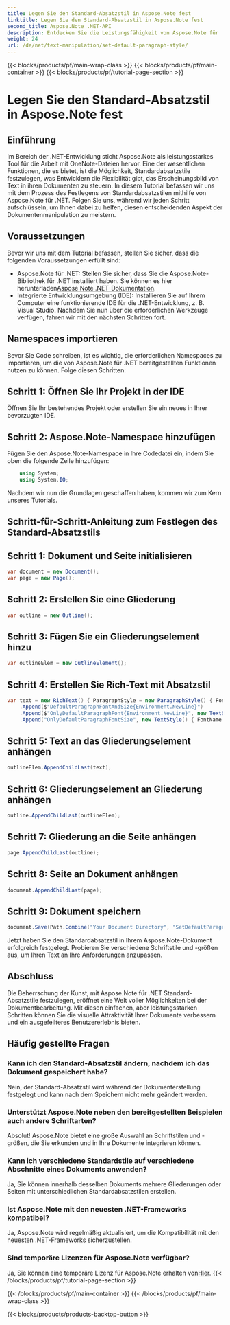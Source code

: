 ```yaml
---
title: Legen Sie den Standard-Absatzstil in Aspose.Note fest
linktitle: Legen Sie den Standard-Absatzstil in Aspose.Note fest
second_title: Aspose.Note .NET-API
description: Entdecken Sie die Leistungsfähigkeit von Aspose.Note für .NET mit unserer Schritt-für-Schritt-Anleitung zum Festlegen von Standard-Absatzstilen. Verbessern Sie mühelos Ihre Fähigkeiten im Umgang mit Dokumenten.
weight: 24
url: /de/net/text-manipulation/set-default-paragraph-style/
---
```


{{< blocks/products/pf/main-wrap-class >}}
{{< blocks/products/pf/main-container >}}
{{< blocks/products/pf/tutorial-page-section >}}

# Legen Sie den Standard-Absatzstil in Aspose.Note fest

## Einführung
Im Bereich der .NET-Entwicklung sticht Aspose.Note als leistungsstarkes Tool für die Arbeit mit OneNote-Dateien hervor. Eine der wesentlichen Funktionen, die es bietet, ist die Möglichkeit, Standardabsatzstile festzulegen, was Entwicklern die Flexibilität gibt, das Erscheinungsbild von Text in ihren Dokumenten zu steuern. In diesem Tutorial befassen wir uns mit dem Prozess des Festlegens von Standardabsatzstilen mithilfe von Aspose.Note für .NET. Folgen Sie uns, während wir jeden Schritt aufschlüsseln, um Ihnen dabei zu helfen, diesen entscheidenden Aspekt der Dokumentenmanipulation zu meistern.
## Voraussetzungen
Bevor wir uns mit dem Tutorial befassen, stellen Sie sicher, dass die folgenden Voraussetzungen erfüllt sind:
- Aspose.Note für .NET: Stellen Sie sicher, dass Sie die Aspose.Note-Bibliothek für .NET installiert haben. Sie können es hier herunterladen[Aspose.Note .NET-Dokumentation](https://reference.aspose.com/note/net/).
- Integrierte Entwicklungsumgebung (IDE): Installieren Sie auf Ihrem Computer eine funktionierende IDE für die .NET-Entwicklung, z. B. Visual Studio.
Nachdem Sie nun über die erforderlichen Werkzeuge verfügen, fahren wir mit den nächsten Schritten fort.
## Namespaces importieren
Bevor Sie Code schreiben, ist es wichtig, die erforderlichen Namespaces zu importieren, um die von Aspose.Note für .NET bereitgestellten Funktionen nutzen zu können. Folge diesen Schritten:
## Schritt 1: Öffnen Sie Ihr Projekt in der IDE
Öffnen Sie Ihr bestehendes Projekt oder erstellen Sie ein neues in Ihrer bevorzugten IDE.
## Schritt 2: Aspose.Note-Namespace hinzufügen
Fügen Sie den Aspose.Note-Namespace in Ihre Codedatei ein, indem Sie oben die folgende Zeile hinzufügen:
```csharp
    using System;
    using System.IO;
```
Nachdem wir nun die Grundlagen geschaffen haben, kommen wir zum Kern unseres Tutorials.
## Schritt-für-Schritt-Anleitung zum Festlegen des Standard-Absatzstils
## Schritt 1: Dokument und Seite initialisieren
```csharp
var document = new Document();
var page = new Page();
```
## Schritt 2: Erstellen Sie eine Gliederung
```csharp
var outline = new Outline();
```
## Schritt 3: Fügen Sie ein Gliederungselement hinzu
```csharp
var outlineElem = new OutlineElement();
```
## Schritt 4: Erstellen Sie Rich-Text mit Absatzstil
```csharp
var text = new RichText() { ParagraphStyle = new ParagraphStyle() { FontName = "Courier New", FontSize = 20 } }
    .Append($"DefaultParagraphFontAndSize{Environment.NewLine}")
    .Append($"OnlyDefaultParagraphFont{Environment.NewLine}", new TextStyle() { FontSize = 14 })
    .Append("OnlyDefaultParagraphFontSize", new TextStyle() { FontName = "Verdana" });
```
## Schritt 5: Text an das Gliederungselement anhängen
```csharp
outlineElem.AppendChildLast(text);
```
## Schritt 6: Gliederungselement an Gliederung anhängen
```csharp
outline.AppendChildLast(outlineElem);
```
## Schritt 7: Gliederung an die Seite anhängen
```csharp
page.AppendChildLast(outline);
```
## Schritt 8: Seite an Dokument anhängen
```csharp
document.AppendChildLast(page);
```
## Schritt 9: Dokument speichern
```csharp
document.Save(Path.Combine("Your Document Directory", "SetDefaultParagraphStyle.one"));
```
Jetzt haben Sie den Standardabsatzstil in Ihrem Aspose.Note-Dokument erfolgreich festgelegt. Probieren Sie verschiedene Schriftstile und -größen aus, um Ihren Text an Ihre Anforderungen anzupassen.
## Abschluss
Die Beherrschung der Kunst, mit Aspose.Note für .NET Standard-Absatzstile festzulegen, eröffnet eine Welt voller Möglichkeiten bei der Dokumentbearbeitung. Mit diesen einfachen, aber leistungsstarken Schritten können Sie die visuelle Attraktivität Ihrer Dokumente verbessern und ein ausgefeilteres Benutzererlebnis bieten.
## Häufig gestellte Fragen
### Kann ich den Standard-Absatzstil ändern, nachdem ich das Dokument gespeichert habe?
Nein, der Standard-Absatzstil wird während der Dokumenterstellung festgelegt und kann nach dem Speichern nicht mehr geändert werden.
### Unterstützt Aspose.Note neben den bereitgestellten Beispielen auch andere Schriftarten?
Absolut! Aspose.Note bietet eine große Auswahl an Schriftstilen und -größen, die Sie erkunden und in Ihre Dokumente integrieren können.
### Kann ich verschiedene Standardstile auf verschiedene Abschnitte eines Dokuments anwenden?
Ja, Sie können innerhalb desselben Dokuments mehrere Gliederungen oder Seiten mit unterschiedlichen Standardabsatzstilen erstellen.
### Ist Aspose.Note mit den neuesten .NET-Frameworks kompatibel?
Ja, Aspose.Note wird regelmäßig aktualisiert, um die Kompatibilität mit den neuesten .NET-Frameworks sicherzustellen.
### Sind temporäre Lizenzen für Aspose.Note verfügbar?
 Ja, Sie können eine temporäre Lizenz für Aspose.Note erhalten von[Hier](https://purchase.aspose.com/temporary-license/).
{{< /blocks/products/pf/tutorial-page-section >}}

{{< /blocks/products/pf/main-container >}}
{{< /blocks/products/pf/main-wrap-class >}}

{{< blocks/products/products-backtop-button >}}
